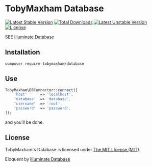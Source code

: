 
# TobyMaxham Database
[![Latest Stable Version](https://poser.pugx.org/TobyMaxham/database/v/stable.svg)](https://packagist.org/packages/TobyMaxham/database)
[![Total Downloads](https://poser.pugx.org/TobyMaxham/database/downloads.svg)](https://packagist.org/packages/TobyMaxham/database)
[![Latest Unstable Version](https://poser.pugx.org/TobyMaxham/database/v/unstable.svg)](https://packagist.org/packages/TobyMaxham/database)
[![License](https://poser.pugx.org/TobyMaxham/database/license.svg)](https://packagist.org/packages/TobyMaxham/database)

SEE [Illuminate Database](https://github.com/illuminate/database)


## Installation 

```
composer require tobymaxham/database
```


## Use

```php
TobyMaxham\DBConnector::connect([
	'host'      => 'localhost',
	'database'  => 'database',
	'username'  => 'root',
	'password'  => 'password',
]);
```
and you'll be done.


## License

TobyMaxham's Database is licensed under [The MIT License (MIT)](LICENSE).

Eloquent by [Illuminate Database](https://github.com/illuminate/database)
